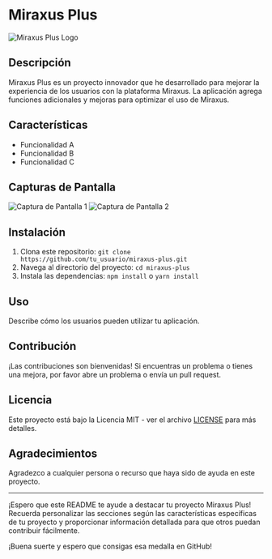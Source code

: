 # Miraxus Plus

![Miraxus Plus Logo]([enlace_a_tu_logo.png](https://user-images.githubusercontent.com/106701602/214942197-55daa39e-64d0-406f-99f1-dfa66df0104c.png))

## Descripción

Miraxus Plus es un proyecto innovador que he desarrollado para mejorar la experiencia de los usuarios con la plataforma Miraxus. La aplicación agrega funciones adicionales y mejoras para optimizar el uso de Miraxus.

## Características

- Funcionalidad A
- Funcionalidad B
- Funcionalidad C

## Capturas de Pantalla

![Captura de Pantalla 1]([enlace_a_captura_1.png](https://github-production-user-asset-6210df.s3.amazonaws.com/106701602/278840330-1514ee36-1023-4081-b53b-486afa278d95.jpeg?X-Amz-Algorithm=AWS4-HMAC-SHA256&X-Amz-Credential=AKIAIWNJYAX4CSVEH53A%2F20231222%2Fus-east-1%2Fs3%2Faws4_request&X-Amz-Date=20231222T220249Z&X-Amz-Expires=300&X-Amz-Signature=e212a9d17bf49e9d38c52b766a7635487c4c34d9496081d10ba6ab54b55e8d87&X-Amz-SignedHeaders=host&actor_id=106701602&key_id=0&repo_id=602709736))
![Captura de Pantalla 2]([enlace_a_captura_2.png](https://github-production-user-asset-6210df.s3.amazonaws.com/106701602/278847005-8ae4c850-cb8f-40f1-9695-5e67ca62b271.jpg?X-Amz-Algorithm=AWS4-HMAC-SHA256&X-Amz-Credential=AKIAIWNJYAX4CSVEH53A%2F20231222%2Fus-east-1%2Fs3%2Faws4_request&X-Amz-Date=20231222T220228Z&X-Amz-Expires=300&X-Amz-Signature=834d514eeee7ad862957474a2545214aba5530adb5dad1a867cf1fd55d71d42f&X-Amz-SignedHeaders=host&actor_id=106701602&key_id=0&repo_id=701878524))

## Instalación

1. Clona este repositorio: `git clone https://github.com/tu_usuario/miraxus-plus.git`
2. Navega al directorio del proyecto: `cd miraxus-plus`
3. Instala las dependencias: `npm install` o `yarn install`

## Uso

Describe cómo los usuarios pueden utilizar tu aplicación.

## Contribución

¡Las contribuciones son bienvenidas! Si encuentras un problema o tienes una mejora, por favor abre un problema o envía un pull request.

## Licencia

Este proyecto está bajo la Licencia MIT - ver el archivo [LICENSE](LICENSE) para más detalles.

## Agradecimientos

Agradezco a cualquier persona o recurso que haya sido de ayuda en este proyecto.

---

¡Espero que este README te ayude a destacar tu proyecto Miraxus Plus! Recuerda personalizar las secciones según las características específicas de tu proyecto y proporcionar información detallada para que otros puedan contribuir fácilmente.

¡Buena suerte y espero que consigas esa medalla en GitHub!
